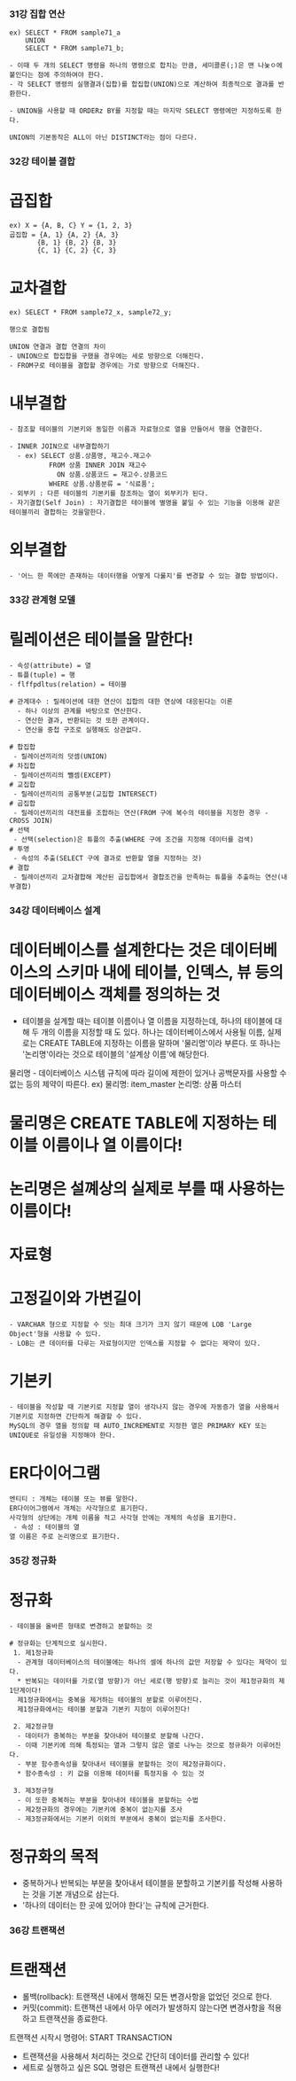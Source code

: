 ### 31강 집합 연산

    ex) SELECT * FROM sample71_a
        UNION
        SELECT * FROM sample71_b;

    - 이때 두 개의 SELECT 명령을 하나의 명령으로 합치는 만큼, 세미콜론(;)은 맨 나눚ㅇ에 붙인다는 점에 주의하여야 한다.
    - 각 SELECT 명령의 실행결과(집합)를 합집합(UNION)으로 계산하여 최종적으로 결과를 반환한다.

    - UNION을 사용할 때 ORDERz BY를 지정할 때는 마지막 SELECT 명령에만 지정하도록 한다.

    UNION의 기본동작은 ALL이 아닌 DISTINCT라는 점이 다르다.

### 32강 테이블 결합

# 곱집합

    ex) X = {A, B, C} Y = {1, 2, 3}
    곱집합 = {A, 1} {A, 2} {A, 3}
           {B, 1} {B, 2} {B, 3}
           {C, 1} {C, 2} {C, 3}

# 교차결합

    ex) SELECT * FROM sample72_x, sample72_y;

    행으로 결합됨

    UNION 연결과 결합 연결의 차이
    - UNION으로 합집합을 구했을 경우에는 세로 방향으로 더해진다.
    - FROM구로 테이블을 결합할 경우에는 가로 방향으로 더해진다.

# 내부결합

    - 참조할 테이블의 기본키와 동일한 이름과 자료형으로 열을 만들어서 행을 연결한다.

    - INNER JOIN으로 내부결합하기
      - ex) SELECT 상품.상품명, 재고수.재고수
              FROM 상품 INNER JOIN 재고수
                ON 상품.상품코드 = 재고수.상품코드
              WHERE 상품.상품분류 = '식료품';
    - 외부키 : 다른 테이블의 기본키를 참조하는 열이 외부키가 된다.
    - 자기결합(Self Join) : 자기결합은 테이블에 별명을 붙일 수 있는 기능을 이용해 같은 테이블끼리 결합하는 것을말한다.

# 외부결합

    - '어느 한 쪽에만 존재하는 데이터행을 어떻게 다룰지'를 변경할 수 있는 결합 방법이다.

### 33강 관계형 모델

# 릴레이션은 테이블을 말한다!

    - 속성(attribute) = 열
    - 튜플(tuple) = 행
    - flffpdltus(relation) = 테이블

    # 관계대수 : 릴레이션에 대한 연산이 집합의 대한 연상에 대응된다는 이론
      - 하나 이상의 관계를 바탕으로 연산한다.
      - 연산한 결과, 반환되는 것 또한 관계이다.
      - 연산을 중첩 구조로 실행해도 상관없다.

    # 합집합
     - 릴레이션끼리의 덧셈(UNION)
    # 차집합
     - 릴레이션끼리의 뺄셈(EXCEPT)
    # 교집합
     - 릴레이션끼리의 공통부분(교집합 INTERSECT)
    # 곱집합
     - 릴레이션끼리의 대전표를 조합하는 연산(FROM 구에 복수의 테이블을 지정한 경우 - CROSS JOIN)
    # 선택
     - 선택(selection)은 튜플의 추출(WHERE 구에 조건을 지정해 데이터를 검색)
    # 투영
     - 속성의 추출(SELECT 구에 결과로 반환할 열을 지정하는 것)
    # 결합
     - 릴레이션끼리 교차결합해 계산된 곱집합에서 결합조건을 만족하는 튜플을 추출하는 연산(내부결합)

### 34강 데이터베이스 설계

# 데이터베이스를 설계한다는 것은 데이터베이스의 스키마 내에 테이블, 인덱스, 뷰 등의 데이터베이스 객체를 정의하는 것

- 테이블을 설계할 때는 테이블 이름이나 열 이름을 지정하는데, 하나의 테이블에 대해 두 개의 이름을 지정할 때 도 있다.
  하나는 데이터베이스에서 사용될 이름, 실제로는 CREATE TABLE에 지정하는 이름을 말하며 '물리명'이라 부른다.
  또 하나는 '논리명'이라는 것으로 테이블의 '설계상 이름'에 해당한다.

물리명 - 데이터베이스 시스템 규칙에 따라 길이에 제한이 있거나 공백문자를 사용할 수 없는 등의 제약이 따른다.
ex) 물리명: item_master 논리명: 상품 마스터

# 물리명은 CREATE TABLE에 지정하는 테이블 이름이나 열 이름이다!

# 논리명은 설꼐상의 실제로 부를 때 사용하는 이름이다!

# 자료형

# 고정길이와 가변길이

    - VARCHAR 형으로 지정할 수 잇는 최대 크기가 크지 않기 때문에 LOB 'Large Object'형을 사용할 수 있다.
    - LOB는 큰 데이터를 다루는 자료형이지만 인덱스를 지정할 수 없다는 제약이 있다.

# 기본키

    - 테이블을 작성할 때 기본키로 지정할 열이 생각나지 않는 경우에 자동증가 열을 사용해서 기본키로 지정하면 간단하게 해결할 수 있다.
    MySQL의 경우 열을 정의할 때 AUTO_INCREMENT로 지정한 열은 PRIMARY KEY 또는 UNIQUE로 유일성을 지정해야 한다.

# ER다이어그램

    엔티티 : 개체는 테이블 또는 뷰를 말한다.
    ER다이어그램에서 개체는 사각형으로 표기한다.
    사각형의 상단에는 개체 이름을 적고 사각형 안에는 개체의 속성을 표기한다.
     - 속성 : 테이블의 열
    열 이름은 주로 논리명으로 표기한다.

### 35강 정규화

# 정규화

    - 테이블을 올바른 형태로 변경하고 분할하는 것

    # 정규화는 단계적으로 실시한다.
     1. 제1정규화
      - 관계형 데이터베이스의 테이블에는 하나의 셀에 하나의 값만 저장할 수 있다는 제약이 있다.
      * 반복되는 데이터를 가로(열 방향)가 아닌 세로(행 방향)로 늘리는 것이 제1정규화의 제1단계이다!
      제1정규화에서는 중복을 제거하는 테이블의 분할로 이루어진다.
      제1정규화에서는 테이블 분할과 기본키 지정이 이루어진다!

     2. 제2정규형
      - 데이터가 중복하는 부분을 찾아내어 테이블로 분할해 나간다.
      - 이때 기본키에 의해 특정되는 열과 그렇지 않은 열로 나누는 것으로 정규화가 이루어진다.
      - 부분 함수종속성을 찾아내서 테이블을 분할하는 것이 제2정규화이다.
      * 함수종속성 : 키 값을 이용해 데이터를 특정지을 수 있는 것

     3. 제3정규형
      - 이 또한 중복하는 부분을 찾아내어 테이블을 분할하는 수법
      - 제2정규화의 경우에는 기본키에 중복이 없는지를 조사
      - 제3정규화에서는 기본키 이외의 부분에서 중복이 없는지를 조사한다.

# 정규화의 목적

- 중복하거나 반복되는 부분을 찾아내서 테이블을 분할하고 기본키를 작성해 사용하는 것을 기본 개념으로 삼는다.
- '하나의 데이터는 한 곳에 있어야 한다'는 규칙에 근거한다.

### 36강 트랜잭션

# 트랜잭션

- 롤백(rollback): 트랜잭션 내에서 행해진 모든 변경사항을 없었던 것으로 한다.
- 커밋(commit): 트랜잭션 내에서 아무 에러가 발생하지 않는다면 변경사항을 적용하고 트랜잭션을 종료한다.

트랜잭션 시작시 명령어: START TRANSACTION

- 트랜잭션을 사용해서 처리하는 것으로 간단히 데이터를 관리할 수 있다!
- 세트로 실행하고 싶은 SQL 명령은 트랜잭션 내에서 실행한다!
